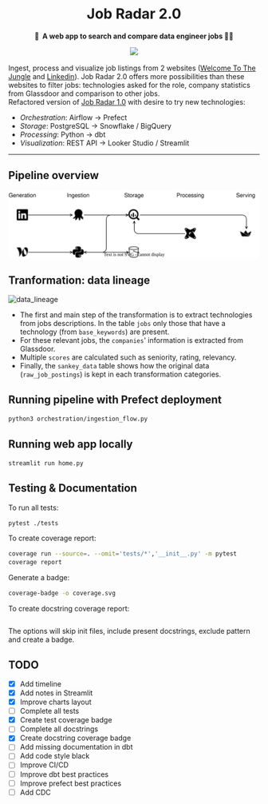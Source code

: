 <h1 align="center">
    Job Radar 2.0
</h1>

<p align="center">
    <strong>🎯&nbsp; A web app to search and compare data engineer jobs 👷‍♀️</strong>
</p>

<p align="center">
    <a href="https://job-radar.streamlit.app/"><img src="https://static.streamlit.io/badges/streamlit_badge_black_white.svg"></a>
</p>

Ingest, process and visualize job listings from 2 websites ([Welcome To The Jungle](https://www.welcometothejungle.com/) 
and [Linkedin](https://www.linkedin.com/jobs/)). Job Radar 2.0 offers more possibilities than these websites to filter jobs: 
technologies asked for the role, company statistics from Glassdoor and comparison to other jobs.  
Refactored version of [Job Radar 1.0](https://github.com/FelitaD/job-radar-1.0) with desire to try new technologies:
- _Orchestration_: Airflow &rarr; Prefect
- _Storage_: PostgreSQL &rarr; Snowflake / BigQuery
- _Processing_: Python &rarr; dbt
- _Visualization_: REST API &rarr; Looker Studio / Streamlit

****

## Pipeline overview

<p align="center">
    <img src="docs/job-radar-2.svg" width=600>
</p>

  
## Tranformation: data lineage

![data_lineage](/Users/donor/PycharmProjects/job-radar-2.0/docs/data_lineage.png)

- The first and main step of the transformation is to extract technologies from jobs descriptions.
In the table `jobs` only those that have a technology (from `base_keywords`) are present.
- For these relevant jobs, the `companies`' information is extracted from Glassdoor.
- Multiple `scores` are calculated such as seniority, rating, relevancy.
- Finally, the `sankey_data` table shows how the original data (`raw_job_postings`) is kept in each transformation categories.

## Running pipeline with Prefect deployment

```bash
python3 orchestration/ingestion_flow.py
```

## Running web app locally

```bash
streamlit run home.py
```

## Testing & Documentation

To run all tests: 

```bash
pytest ./tests
```

To create coverage report:

```bash
coverage run --source=. --omit='tests/*','__init__.py' -m pytest
coverage report
```
Generate a badge:

```bash
coverage-badge -o coverage.svg
```

To create docstring coverage report:
```bash

```
The options will skip init files, include present docstrings, exclude pattern and create a badge.

## TODO

- [x] Add timeline
- [x] Add notes in Streamlit
- [x] Improve charts layout
- [ ] Complete all tests
- [x] Create test coverage badge 
- [ ] Complete all docstrings
- [x] Create docstring coverage badge 
- [ ] Add missing documentation in dbt
- [ ] Add code style black
- [ ] Improve CI/CD
- [ ] Improve dbt best practices
- [ ] Improve prefect best practices
- [ ] Add CDC
